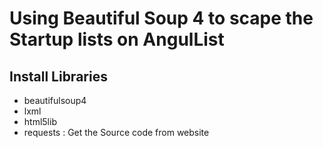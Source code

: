 # Using Beautiful Soup 4 to scape the Startup lists on AngulList

## Install Libraries
- beautifulsoup4
- lxml
- html5lib
- requests : Get the Source code from website

